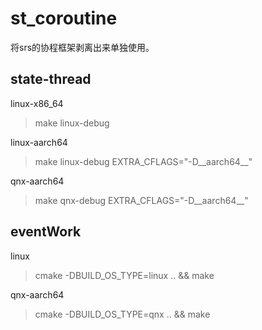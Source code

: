 # st_coroutine

将srs的协程框架剥离出来单独使用。

## state-thread
linux-x86_64
> make linux-debug

linux-aarch64
> make linux-debug EXTRA_CFLAGS="-D__aarch64__"

qnx-aarch64
> make qnx-debug EXTRA_CFLAGS="-D__aarch64__"

## eventWork
linux
> cmake -DBUILD_OS_TYPE=linux  .. && make

qnx-aarch64
> cmake -DBUILD_OS_TYPE=qnx  .. && make

